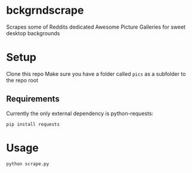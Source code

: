 bckgrndscrape
=============

Scrapes some of Reddits dedicated Awesome Picture Galleries for sweet desktop backgrounds

Setup
=====

Clone this repo
Make sure you have a folder called `pics` as a subfolder to the repo root


Requirements
------------
Currently the only external dependency is python-requests:

    pip install requests


Usage
=====

    python scrape.py



